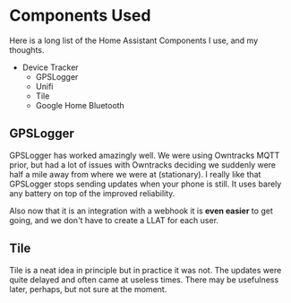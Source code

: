 # Components Used
Here is a long list of the Home Assistant Components I use, and my thoughts.

- Device Tracker
  - GPSLogger
  - Unifi
  - Tile
  - Google Home Bluetooth

## GPSLogger
GPSLogger has worked amazingly well. We were using Owntracks MQTT prior, but had a lot of issues with Owntracks deciding we suddenly were half a mile away from where we were at (stationary). I really like that GPSLogger stops sending updates when your phone is still. It uses barely any battery on top of the improved reliability.

Also now that it is an integration with a webhook it is **even easier** to get going, and we don't have to create a LLAT for each user.

## Tile
Tile is a neat idea in principle but in practice it was not. The updates were quite delayed and often came at useless times. There may be usefulness later, perhaps, but not sure at the moment.
